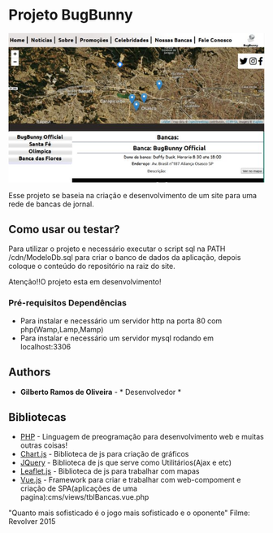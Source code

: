 # Projeto BugBunny
![Tela inicial](./image.png)

Esse projeto se baseia na criação e desenvolvimento de um site para uma rede de bancas de jornal. 

## Como usar ou testar?

Para utilizar o projeto e necessário executar o script sql na PATH /cdn/ModeloDb.sql 
para criar o banco de dados da aplicação, depois coloque o conteúdo do repositório na raiz do site.

Atenção!!O projeto esta em desenvolvimento!

### Pré-requisitos Dependências

* Para instalar e necessário um servidor http na porta 80 com php(Wamp,Lamp,Mamp)
* Para instalar e necessário um servidor mysql rodando em localhost:3306

## Authors

* **Gilberto Ramos de Oliveira** - * Desenvolvedor *

## Bibliotecas

* [PHP](https://www.php.net/manual/pt_BR/intro-whatis.php) - Linguagem de preogramação para desenvolvimento web e muitas outras coisas!
* [Chart.js](https://www.chartjs.org/) - Biblioteca de js para criação de gráficos 
* [JQuery](https://jquery.com/) - Biblioteca de js que serve como Utilitários(Ajax e etc) 
* [Leaflet.js](https://leafletjs.com/) - Biblioteca de js para trabalhar com mapas
* [Vue.js](https://vuejs.org/) - Framework para criar e trabalhar com web-compoment e criação de SPA(aplicações de uma pagina):cms/views/tblBancas.vue.php

"Quanto mais sofisticado é o jogo mais sofisticado e o oponente"
Filme: Revolver 2015
